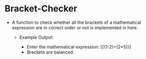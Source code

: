 # Bracket-Checker

* A function to check whether all the brackets of a mathematical expression are in correct order or not is implemented in here.

	* Example Output:

		* Enter the mathematical expression: [{(1-2)+(2*5)}]
		* Brackets are balanced.